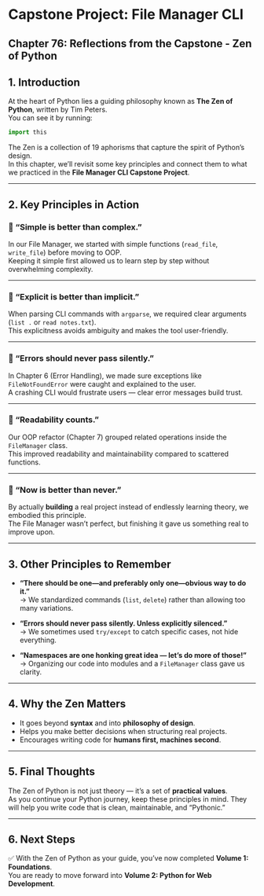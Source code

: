# Capstone Project: File Manager CLI
## Chapter 76: Reflections from the Capstone - Zen of Python

## 1. Introduction
At the heart of Python lies a guiding philosophy known as **The Zen of Python**, written by Tim Peters.  
You can see it by running:

```python
import this
```

The Zen is a collection of 19 aphorisms that capture the spirit of Python’s design.  
In this chapter, we’ll revisit some key principles and connect them to what we practiced in the **File Manager CLI Capstone Project**.

---

## 2. Key Principles in Action

### 🧘 “Simple is better than complex.”
In our File Manager, we started with simple functions (`read_file`, `write_file`) before moving to OOP.  
Keeping it simple first allowed us to learn step by step without overwhelming complexity.

---

### 🧘 “Explicit is better than implicit.”
When parsing CLI commands with `argparse`, we required clear arguments (`list .` or `read notes.txt`).  
This explicitness avoids ambiguity and makes the tool user-friendly.

---

### 🧘 “Errors should never pass silently.”
In Chapter 6 (Error Handling), we made sure exceptions like `FileNotFoundError` were caught and explained to the user.  
A crashing CLI would frustrate users — clear error messages build trust.

---

### 🧘 “Readability counts.”
Our OOP refactor (Chapter 7) grouped related operations inside the `FileManager` class.  
This improved readability and maintainability compared to scattered functions.

---

### 🧘 “Now is better than never.”
By actually **building** a real project instead of endlessly learning theory, we embodied this principle.  
The File Manager wasn’t perfect, but finishing it gave us something real to improve upon.

---

## 3. Other Principles to Remember
- **“There should be one—and preferably only one—obvious way to do it.”**  
  → We standardized commands (`list`, `delete`) rather than allowing too many variations.  

- **“Errors should never pass silently. Unless explicitly silenced.”**  
  → We sometimes used `try/except` to catch specific cases, not hide everything.  

- **“Namespaces are one honking great idea — let’s do more of those!”**  
  → Organizing our code into modules and a `FileManager` class gave us clarity.  

---

## 4. Why the Zen Matters
- It goes beyond **syntax** and into **philosophy of design**.  
- Helps you make better decisions when structuring real projects.  
- Encourages writing code for **humans first, machines second**.  

---

## 5. Final Thoughts
The Zen of Python is not just theory — it’s a set of **practical values**.  
As you continue your Python journey, keep these principles in mind. They will help you write code that is clean, maintainable, and “Pythonic.”  

---

## 6. Next Steps
✅ With the Zen of Python as your guide, you’ve now completed **Volume 1: Foundations**.  
You are ready to move forward into **Volume 2: Python for Web Development**.
